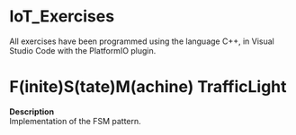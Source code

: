 # IoT_Exercises
All exercises have been programmed using the language C++, in Visual Studio Code with the PlatformIO plugin. 

# F(inite)S(tate)M(achine) TrafficLight

**Description**  
Implementation of the FSM pattern.
